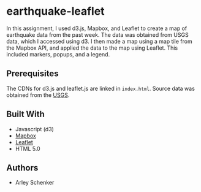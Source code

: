 # earthquake-leaflet

In this assignment, I used d3.js, Mapbox, and Leaflet to create a map of earthquake data from the past week. The data was obtained from USGS data, which I accessed using d3. I then made a map using a map tile from the Mapbox API, and applied the data to the map using Leaflet. This included markers, popups, and a legend.

## Prerequisites

The CDNs for d3.js and leaflet.js are linked in `index.html`. Source data was obtained from the [USGS](https://earthquake.usgs.gov/earthquakes/feed/v1.0/geojson.php).

## Built With

* Javascript (d3)
* [Mapbox](https://www.mapbox.com/api-documentation)
* [Leaflet](https://leafletjs.com/)
* HTML 5.0

## Authors

* Arley Schenker